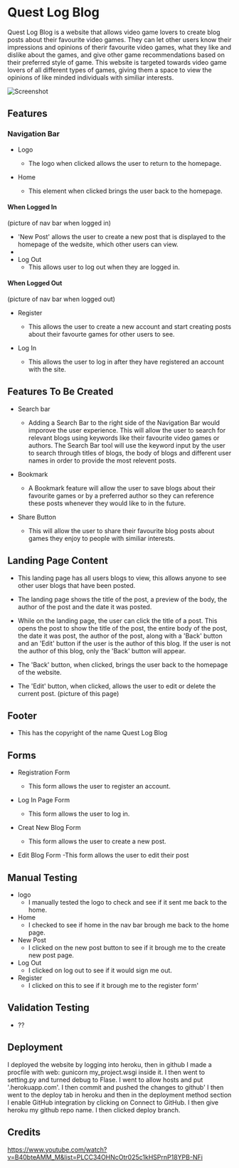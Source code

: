 # Quest Log Blog
Quest Log Blog is a website that allows video game lovers to create blog posts about their favourite video games. They can let other users know their impressions and opinions of therir favourite video games, what they like and dislike about the games, and give other game recommendations based on their preferred style of game. This website is targeted towards video game lovers of all different types of games, giving them a space to view the opinions of like minded individuals with similiar interests.

![Screenshot](../questlog/readme-images/homepage.png)

## Features

### Navigation Bar

- Logo
    - The logo when clicked allows the user to return to the homepage.
    

- Home
    - This element when clicked brings the user back to the homepage.


#### When Logged In
(picture of nav bar when logged in)
    
 - 'New Post' allows the user to create a new post that is displayed to the homepage of the wedsite, which other users can view.
 - 
- Log Out
    - This allows user to log out when they are logged in.
    
#### When Logged Out
(picture of nav bar when logged out)
- Register
    - This allows the user to create a new account and start creating posts about their favourte games for other users to see.

- Log In
    - This allows the user to log in after they have registered an account with the site.
      
## Features To Be Created
- Search bar
    - Adding a Search Bar to the right side of the Navigation Bar would imporove the user experience. This will allow the user to search for relevant blogs using keywords like their favourite video games or authors. The Search Bar tool will use the keyword input by the user to search through titles of blogs, the body of blogs and different user names in order to provide the most relevent posts.

- Bookmark
    - A Bookmark feature will allow the user to save blogs about their favourite games or by a preferred author so they can reference these posts whenever they would like to in the future.

- Share Button
    - This will allow the user to share their favourite blog posts about games they enjoy to people with similiar interests. 
  
## Landing Page Content
 - This landing page has all users blogs to view, this allows anyone to see other user blogs that have been posted.
   
 - The landing page shows the title of the post, a preview of the body, the author of the post and the date it was posted.
   
 - While on the landing page, the user can click the title of a post. This opens the post to show the title of the post, the entire body of the post, the date it was post, the author of the post, along with a 'Back' button and an 'Edit' button if the user is the author of this blog. If the user is not the author of this blog, only the 'Back' button will appear.
   
 - The 'Back' button, when clicked, brings the user back to the homepage of the website.
   
 - The 'Edit' button, when clicked, allows the user to edit or delete the current post.
   (picture of this page)

 ## Footer
 - This has the copyright of the name Quest Log Blog 

 ## Forms
 - Registration Form
    - This form allows the user to register an account.
   
 - Log In Page Form
    - This form allows the user to log in.
   
 - Creat New Blog Form
    - This form allows the user to create a new post.
   
 - Edit Blog Form
    -This form allows the user to edit their post 

## Manual Testing
- logo
   - I manually tested the logo to check and see if it sent me back to the home.
- Home
    - I checked to see if home in the nav bar brough me back to the home page.
- New Post
    - I clicked on the new post button to see if it brough me to the create new post page.
- Log Out
    - I clicked on log out to see if it would sign me out.
- Register
    - I clicked on this to see if it brough me to the register form'

## Validation Testing
- ??

## Deployment
I deployed the website by logging into heroku, then in github I made a procfile with web: gunicorn my_project.wsgi inside it.
I then went to setting.py and turned debug to Flase.
I went to allow hosts and put '.herokuapp.com'.
I then commit and pushed the changes to github'
I then went to the deploy tab in heroku and then in the deployment method section I enable GitHub integration by clicking on Connect to GitHub.
I then give heroku my github repo name.
I then clicked deploy branch.

## Credits

https://www.youtube.com/watch?v=B40bteAMM_M&list=PLCC34OHNcOtr025c1kHSPrnP18YPB-NFi
  
